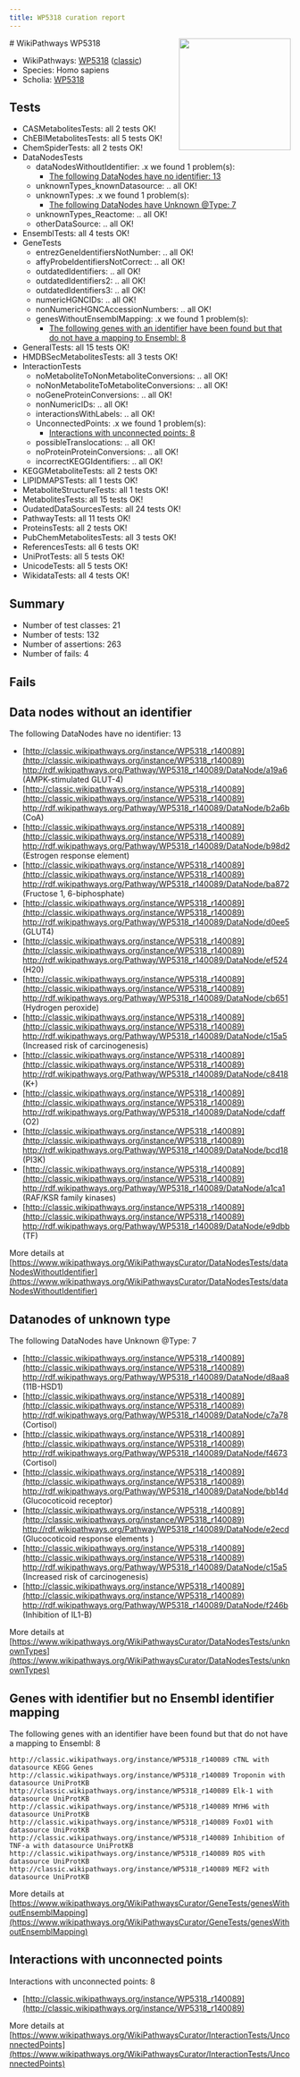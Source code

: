 ```yaml
---
title: WP5318 curation report
---
```


<img style="float: right; width: 200px" src="https://upload.wikimedia.org/wikipedia/commons/thumb/8/83/Wplogo_with_text_500.png/640px-Wplogo_with_text_500.png" />
# WikiPathways WP5318

* WikiPathways: [WP5318](https://wikipathways.org/pathways/WP5318) ([classic](https://classic.wikipathways.org/instance/WP5318))
* Species: Homo sapiens
* Scholia: [WP5318](https://scholia.toolforge.org/wikipathways/WP5318)
## Tests
* CASMetabolitesTests: all 2 tests OK!
* ChEBIMetabolitesTests: all 5 tests OK!
* ChemSpiderTests: all 2 tests OK!
* DataNodesTests
    * dataNodesWithoutIdentifier: .x we found 1 problem(s):
        * [The following DataNodes have no identifier: 13](#8792c493)
    * unknownTypes_knownDatasource: .. all OK!
    * unknownTypes: .x we found 1 problem(s):
        * [The following DataNodes have Unknown @Type: 7](#839973e5)
    * unknownTypes_Reactome: .. all OK!
    * otherDataSource: .. all OK!
* EnsemblTests: all 4 tests OK!
* GeneTests
    * entrezGeneIdentifiersNotNumber: .. all OK!
    * affyProbeIdentifiersNotCorrect: .. all OK!
    * outdatedIdentifiers: .. all OK!
    * outdatedIdentifiers2: .. all OK!
    * outdatedIdentifiers3: .. all OK!
    * numericHGNCIDs: .. all OK!
    * nonNumericHGNCAccessionNumbers: .. all OK!
    * genesWithoutEnsemblMapping: .x we found 1 problem(s):
        * [The following genes with an identifier have been found but that do not have a mapping to Ensembl: 8](#40286d8a)
* GeneralTests: all 15 tests OK!
* HMDBSecMetabolitesTests: all 3 tests OK!
* InteractionTests
    * noMetaboliteToNonMetaboliteConversions: .. all OK!
    * noNonMetaboliteToMetaboliteConversions: .. all OK!
    * noGeneProteinConversions: .. all OK!
    * nonNumericIDs: .. all OK!
    * interactionsWithLabels: .. all OK!
    * UnconnectedPoints: .x we found 1 problem(s):
        * [Interactions with unconnected points: 8](#35a61ae0)
    * possibleTranslocations: .. all OK!
    * noProteinProteinConversions: .. all OK!
    * incorrectKEGGIdentifiers: .. all OK!
* KEGGMetaboliteTests: all 2 tests OK!
* LIPIDMAPSTests: all 1 tests OK!
* MetaboliteStructureTests: all 1 tests OK!
* MetabolitesTests: all 15 tests OK!
* OudatedDataSourcesTests: all 24 tests OK!
* PathwayTests: all 11 tests OK!
* ProteinsTests: all 2 tests OK!
* PubChemMetabolitesTests: all 3 tests OK!
* ReferencesTests: all 6 tests OK!
* UniProtTests: all 5 tests OK!
* UnicodeTests: all 5 tests OK!
* WikidataTests: all 4 tests OK!


## Summary

* Number of test classes: 21
* Number of tests: 132
* Number of assertions: 263
* Number of fails: 4

## Fails

<a name="8792c493" />

## Data nodes without an identifier

The following DataNodes have no identifier: 13

* [http://classic.wikipathways.org/instance/WP5318_r140089](http://classic.wikipathways.org/instance/WP5318_r140089) http://rdf.wikipathways.org/Pathway/WP5318_r140089/DataNode/a19a6 (AMPK-stimulated GLUT-4)
* [http://classic.wikipathways.org/instance/WP5318_r140089](http://classic.wikipathways.org/instance/WP5318_r140089) http://rdf.wikipathways.org/Pathway/WP5318_r140089/DataNode/b2a6b (CoA)
* [http://classic.wikipathways.org/instance/WP5318_r140089](http://classic.wikipathways.org/instance/WP5318_r140089) http://rdf.wikipathways.org/Pathway/WP5318_r140089/DataNode/b98d2 (Estrogen response element)
* [http://classic.wikipathways.org/instance/WP5318_r140089](http://classic.wikipathways.org/instance/WP5318_r140089) http://rdf.wikipathways.org/Pathway/WP5318_r140089/DataNode/ba872 (Fructose 1, 6-biphosphate)
* [http://classic.wikipathways.org/instance/WP5318_r140089](http://classic.wikipathways.org/instance/WP5318_r140089) http://rdf.wikipathways.org/Pathway/WP5318_r140089/DataNode/d0ee5 (GLUT4)
* [http://classic.wikipathways.org/instance/WP5318_r140089](http://classic.wikipathways.org/instance/WP5318_r140089) http://rdf.wikipathways.org/Pathway/WP5318_r140089/DataNode/ef524 (H20)
* [http://classic.wikipathways.org/instance/WP5318_r140089](http://classic.wikipathways.org/instance/WP5318_r140089) http://rdf.wikipathways.org/Pathway/WP5318_r140089/DataNode/cb651 (Hydrogen peroxide)
* [http://classic.wikipathways.org/instance/WP5318_r140089](http://classic.wikipathways.org/instance/WP5318_r140089) http://rdf.wikipathways.org/Pathway/WP5318_r140089/DataNode/c15a5 (Increased risk of carcinogenesis)
* [http://classic.wikipathways.org/instance/WP5318_r140089](http://classic.wikipathways.org/instance/WP5318_r140089) http://rdf.wikipathways.org/Pathway/WP5318_r140089/DataNode/c8418 (K+)
* [http://classic.wikipathways.org/instance/WP5318_r140089](http://classic.wikipathways.org/instance/WP5318_r140089) http://rdf.wikipathways.org/Pathway/WP5318_r140089/DataNode/cdaff (O2)
* [http://classic.wikipathways.org/instance/WP5318_r140089](http://classic.wikipathways.org/instance/WP5318_r140089) http://rdf.wikipathways.org/Pathway/WP5318_r140089/DataNode/bcd18 (PI3K)
* [http://classic.wikipathways.org/instance/WP5318_r140089](http://classic.wikipathways.org/instance/WP5318_r140089) http://rdf.wikipathways.org/Pathway/WP5318_r140089/DataNode/a1ca1 (RAF/KSR family kinases)
* [http://classic.wikipathways.org/instance/WP5318_r140089](http://classic.wikipathways.org/instance/WP5318_r140089) http://rdf.wikipathways.org/Pathway/WP5318_r140089/DataNode/e9dbb (TF)


More details at [https://www.wikipathways.org/WikiPathwaysCurator/DataNodesTests/dataNodesWithoutIdentifier](https://www.wikipathways.org/WikiPathwaysCurator/DataNodesTests/dataNodesWithoutIdentifier)

<a name="839973e5" />

## Datanodes of unknown type

The following DataNodes have Unknown @Type: 7

* [http://classic.wikipathways.org/instance/WP5318_r140089](http://classic.wikipathways.org/instance/WP5318_r140089) http://rdf.wikipathways.org/Pathway/WP5318_r140089/DataNode/d8aa8 (11B-HSD1)
* [http://classic.wikipathways.org/instance/WP5318_r140089](http://classic.wikipathways.org/instance/WP5318_r140089) http://rdf.wikipathways.org/Pathway/WP5318_r140089/DataNode/c7a78 (Cortisol)
* [http://classic.wikipathways.org/instance/WP5318_r140089](http://classic.wikipathways.org/instance/WP5318_r140089) http://rdf.wikipathways.org/Pathway/WP5318_r140089/DataNode/f4673 (Cortisol)
* [http://classic.wikipathways.org/instance/WP5318_r140089](http://classic.wikipathways.org/instance/WP5318_r140089) http://rdf.wikipathways.org/Pathway/WP5318_r140089/DataNode/bb14d (Glucocoticoid receptor)
* [http://classic.wikipathways.org/instance/WP5318_r140089](http://classic.wikipathways.org/instance/WP5318_r140089) http://rdf.wikipathways.org/Pathway/WP5318_r140089/DataNode/e2ecd (Glucocoticoid response elements
)
* [http://classic.wikipathways.org/instance/WP5318_r140089](http://classic.wikipathways.org/instance/WP5318_r140089) http://rdf.wikipathways.org/Pathway/WP5318_r140089/DataNode/c15a5 (Increased risk of carcinogenesis)
* [http://classic.wikipathways.org/instance/WP5318_r140089](http://classic.wikipathways.org/instance/WP5318_r140089) http://rdf.wikipathways.org/Pathway/WP5318_r140089/DataNode/f246b (Inhibition of IL1-B)


More details at [https://www.wikipathways.org/WikiPathwaysCurator/DataNodesTests/unknownTypes](https://www.wikipathways.org/WikiPathwaysCurator/DataNodesTests/unknownTypes)

<a name="40286d8a" />

## Genes with identifier but no Ensembl identifier mapping

The following genes with an identifier have been found but that do not have a mapping to Ensembl: 8
```
http://classic.wikipathways.org/instance/WP5318_r140089 cTNL with datasource KEGG Genes
http://classic.wikipathways.org/instance/WP5318_r140089 Troponin with datasource UniProtKB
http://classic.wikipathways.org/instance/WP5318_r140089 Elk-1 with datasource UniProtKB
http://classic.wikipathways.org/instance/WP5318_r140089 MYH6 with datasource UniProtKB
http://classic.wikipathways.org/instance/WP5318_r140089 FoxO1 with datasource UniProtKB
http://classic.wikipathways.org/instance/WP5318_r140089 Inhibition of TNF-a with datasource UniProtKB
http://classic.wikipathways.org/instance/WP5318_r140089 ROS with datasource UniProtKB
http://classic.wikipathways.org/instance/WP5318_r140089 MEF2 with datasource UniProtKB
```

More details at [https://www.wikipathways.org/WikiPathwaysCurator/GeneTests/genesWithoutEnsemblMapping](https://www.wikipathways.org/WikiPathwaysCurator/GeneTests/genesWithoutEnsemblMapping)

<a name="35a61ae0" />

## Interactions with unconnected points

Interactions with unconnected points: 8

* [http://classic.wikipathways.org/instance/WP5318_r140089](http://classic.wikipathways.org/instance/WP5318_r140089)


More details at [https://www.wikipathways.org/WikiPathwaysCurator/InteractionTests/UnconnectedPoints](https://www.wikipathways.org/WikiPathwaysCurator/InteractionTests/UnconnectedPoints)

